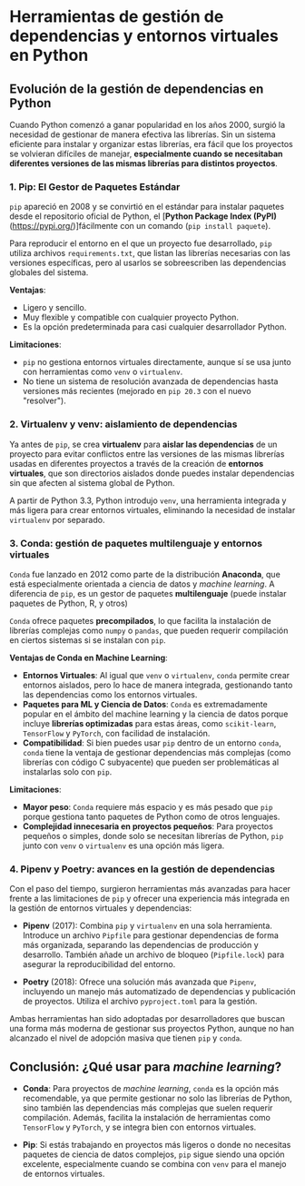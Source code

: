 # Herramientas de gestión de dependencias y entornos virtuales en Python

## Evolución de la gestión de dependencias en Python

Cuando Python comenzó a ganar popularidad en los años 2000, surgió la necesidad de gestionar de manera efectiva las librerías. Sin un sistema eficiente para instalar y organizar estas librerías, era fácil que los proyectos se volvieran difíciles de manejar, **especialmente cuando se necesitaban diferentes versiones de las mismas librerías para distintos proyectos**.

### 1. **Pip**: El Gestor de Paquetes Estándar

`pip` apareció en 2008 y se convirtió en el estándar para instalar paquetes desde el repositorio oficial de Python, el [**Python Package Index (PyPI)** (https://pypi.org/)]fácilmente con un comando (`pip install paquete`).

Para reproducir el entorno en el que un proyecto fue desarrollado, `pip` utiliza archivos `requirements.txt`, que listan las librerías necesarias con las versiones específicas, pero al usarlos se sobreescriben las dependencias globales del sistema.
  
**Ventajas**:
- Ligero y sencillo.
- Muy flexible y compatible con cualquier proyecto Python.
- Es la opción predeterminada para casi cualquier desarrollador Python.

**Limitaciones**:
- `pip` no gestiona entornos virtuales directamente, aunque sí se usa junto con herramientas como `venv` o `virtualenv`.
- No tiene un sistema de resolución avanzada de dependencias hasta versiones más recientes (mejorado en `pip 20.3` con el nuevo "resolver").

### 2. Virtualenv y venv: aislamiento de dependencias

Ya antes de `pip`, se crea **virtualenv** para **aislar las dependencias** de un proyecto para evitar conflictos entre las versiones de las mismas librerías usadas en diferentes proyectos a través de la creación de **entornos virtuales**, que son directorios aislados donde puedes instalar dependencias sin que afecten al sistema global de Python.
 
A partir de Python 3.3, Python introdujo `venv`, una herramienta integrada y más ligera para crear entornos virtuales, eliminando la necesidad de instalar `virtualenv` por separado.

### 3. Conda: gestión de paquetes multilenguaje y entornos virtuales

`Conda` fue lanzado en 2012 como parte de la distribución **Anaconda**, que está especialmente orientada a ciencia de datos y *machine learning*. A diferencia de `pip`, es un gestor de paquetes **multilenguaje** (puede instalar paquetes de Python, R, y otros)

`Conda` ofrece paquetes **precompilados**, lo que facilita la instalación de librerías complejas como `numpy` o `pandas`, que pueden requerir compilación en ciertos sistemas si se instalan con `pip`.

**Ventajas de Conda en Machine Learning**:
- **Entornos Virtuales**: Al igual que `venv` o `virtualenv`, `conda` permite crear entornos aislados, pero lo hace de manera integrada, gestionando tanto las dependencias como los entornos virtuales.
- **Paquetes para ML y Ciencia de Datos**: `Conda` es extremadamente popular en el ámbito del machine learning y la ciencia de datos porque incluye **librerías optimizadas** para estas áreas, como `scikit-learn`, `TensorFlow` y `PyTorch`, con facilidad de instalación.
- **Compatibilidad**: Si bien puedes usar `pip` dentro de un entorno `conda`, `conda` tiene la ventaja de gestionar dependencias más complejas (como librerías con código C subyacente) que pueden ser problemáticas al instalarlas solo con `pip`.

**Limitaciones**:
- **Mayor peso**: `Conda` requiere más espacio y es más pesado que `pip` porque gestiona tanto paquetes de Python como de otros lenguajes.
- **Complejidad innecesaria en proyectos pequeños**: Para proyectos pequeños o simples, donde solo se necesitan librerías de Python, `pip` junto con `venv` o `virtualenv` es una opción más ligera.

### 4. Pipenv y Poetry: avances en la gestión de dependencias

Con el paso del tiempo, surgieron herramientas más avanzadas para hacer frente a las limitaciones de `pip` y ofrecer una experiencia más integrada en la gestión de entornos virtuales y dependencias:

- **Pipenv** (2017): Combina `pip` y `virtualenv` en una sola herramienta. Introduce un archivo `Pipfile` para gestionar dependencias de forma más organizada, separando las dependencias de producción y desarrollo. También añade un archivo de bloqueo (`Pipfile.lock`) para asegurar la reproducibilidad del entorno.
  
- **Poetry** (2018): Ofrece una solución más avanzada que `Pipenv`, incluyendo un manejo más automatizado de dependencias y publicación de proyectos. Utiliza el archivo `pyproject.toml` para la gestión.

Ambas herramientas han sido adoptadas por desarrolladores que buscan una forma más moderna de gestionar sus proyectos Python, aunque no han alcanzado el nivel de adopción masiva que tienen `pip` y `conda`.



## Conclusión: ¿Qué usar para *machine learning*?

- **Conda**: Para proyectos de *machine learning*, `conda` es la opción más recomendable, ya que permite gestionar no solo las librerías de Python, sino también las dependencias más complejas que suelen requerir compilación. Además, facilita la instalación de herramientas como `TensorFlow` y `PyTorch`, y se integra bien con entornos virtuales.
  
- **Pip**: Si estás trabajando en proyectos más ligeros o donde no necesitas paquetes de ciencia de datos complejos, `pip` sigue siendo una opción excelente, especialmente cuando se combina con `venv` para el manejo de entornos virtuales.
